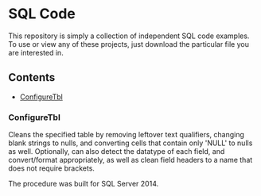 # SQL Code

This repository is simply a collection of independent SQL code examples. To use or view any of these
projects, just download the particular file you are interested in.

## Contents

* [ConfigureTbl](configuretbl)

### ConfigureTbl

Cleans the specified table by removing leftover text qualifiers, changing blank strings
 to nulls, 
and converting cells that contain only 'NULL' to nulls as well. Optionally, can also detect the
datatype of each field, and convert/format appropriately, as well as clean field headers to a name
that does not require brackets.

The procedure was built for SQL Server 2014.